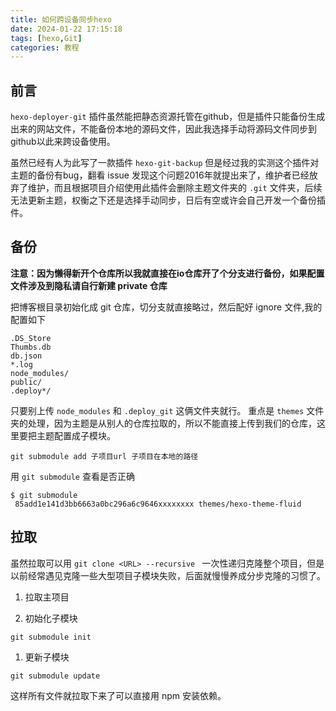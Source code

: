 ```yaml
---
title: 如何跨设备同步hexo
date: 2024-01-22 17:15:18
tags: [hexo,Git]
categories: 教程
---
```

## 前言

``hexo-deployer-git`` 插件虽然能把静态资源托管在github，但是插件只能备份生成出来的网站文件，不能备份本地的源码文件，因此我选择手动将源码文件同步到github以此来跨设备使用。
<!--more-->
虽然已经有人为此写了一款插件 ``hexo-git-backup`` 但是经过我的实测这个插件对主题的备份有bug，翻看 issue 发现这个问题2016年就提出来了，维护者已经放弃了维护，而且根据项目介绍使用此插件会删除主题文件夹的 ``.git`` 文件夹，后续无法更新主题，权衡之下还是选择手动同步，日后有空或许会自己开发一个备份插件。

## 备份

**注意：因为懒得新开个仓库所以我就直接在io仓库开了个分支进行备份，如果配置文件涉及到隐私请自行新建 private 仓库**

把博客根目录初始化成 git 仓库，切分支就直接略过，然后配好 ignore 文件,我的配置如下
```
.DS_Store
Thumbs.db
db.json
*.log
node_modules/
public/
.deploy*/
```
只要别上传 ``node_modules`` 和 ``.deploy_git`` 这俩文件夹就行。
重点是 ``themes`` 文件夹的处理，因为主题是从别人的仓库拉取的，所以不能直接上传到我们的仓库，这里要把主题配置成子模块。
```
git submodule add 子项目url 子项目在本地的路径
```

用 ``git submodule`` 查看是否正确
```
$ git submodule
 85add1e141d3bb6663a0bc296a6c9646xxxxxxxx themes/hexo-theme-fluid
```

## 拉取

虽然拉取可以用 ``git clone <URL> --recursive `` 一次性递归克隆整个项目，但是以前经常遇见克隆一些大型项目子模块失败，后面就慢慢养成分步克隆的习惯了。

1. 拉取主项目

2. 初始化子模块
```
git submodule init
```
1. 更新子模块
```
git submodule update
```
这样所有文件就拉取下来了可以直接用 npm 安装依赖。